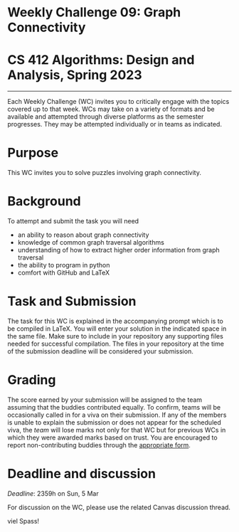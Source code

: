 # Weekly Challenge 09: Graph Connectivity
# CS 412 Algorithms: Design and Analysis, Spring 2023
***

Each Weekly Challenge (WC) invites you to critically engage with the topics covered up to that week. WCs may take on a variety of formats and be available and attempted through diverse platforms as the semester progresses. They may be attempted individually or in teams as indicated.

# Purpose

This WC invites you to solve puzzles involving graph connectivity.

# Background

To attempt and submit the task you will need
- an ability to reason about graph connectivity
- knowledge of common graph traversal algorithms
- understanding of how to extract higher order information from graph traversal
- the ability to program in python
- comfort with GitHub and LaTeX

# Task and Submission

The task for this WC is explained in the accompanying prompt which is to be compiled in LaTeX. You will enter your solution in the indicated space in the same file. Make sure to include in your repository any supporting files needed for successful compilation. The files in your repository at the time of the submission deadline will be considered your submission.

# Grading

The score earned by your submission will be assigned to the team assuming that the buddies contributed equally. To confirm, teams will be occasionally called in for a viva on their submission. If any of the members is unable to explain the submission or does not appear for the scheduled viva, the _team_ will lose marks not only for that WC but for previous WCs in which they were awarded marks based on trust. You are encouraged to report non-contributing buddies through the [appropriate form](https://hulms.instructure.com/courses/2616/quizzes/7187).

# Deadline and discussion

_Deadline_: 2359h on Sun, 5 Mar

For discussion on the WC, please use the related Canvas discussion thread.

viel Spass!
